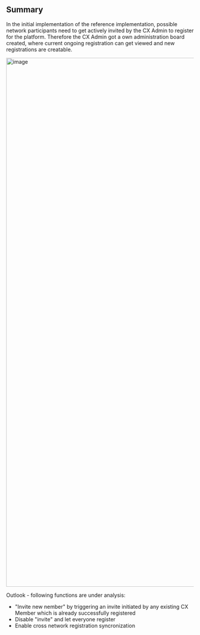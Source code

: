 ## Summary

In the initial implementation of the reference implementation, possible network participants need to get actively invited by the CX Admin to register for the platform.
Therefore the CX Admin got a own administration board created, where current ongoing registration can get viewed and new registrations are creatable.

<img width="1422" alt="image" src="https://user-images.githubusercontent.com/94133633/204734870-80ef920d-de15-4963-a33f-3cb3d18f96ac.png">

Outlook - following functions are under analysis:
- "Invite new nember" by triggering an invite initiated by any existing CX Member which is already successfully registered
- Disable "invite" and let everyone register
- Enable cross network registration syncronization

